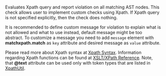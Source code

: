 <div>

Evaluates Xpath query and report violation on all matching AST nodes.
This check allows user to implement custom checks using Xpath. If Xpath
query is not specified explicitly, then the check does nothing.

</div>

It is recommended to define custom message for violation to explain what
is not allowed and what to use instead, default message might be too
abstract. To customize a message you need to add `message` element with
**matchxpath.match** as `key` attribute and desired message as `value`
attribute.

Please read more about Xpath syntax at [Xpath
Syntax](https://www.saxonica.com/html/documentation10/expressions/index.html).
Information regarding Xpath functions can be found at [XSLT/XPath
Reference](https://www.saxonica.com/html/documentation10/functions/fn/index.html).
Note, that **@text** attribute can be used only with token types that
are listed in
[XpathUtil](https://github.com/checkstyle/checkstyle/search?q=%22TOKEN_TYPES_WITH_TEXT_ATTRIBUTE+%3D+Arrays.asList%22).
